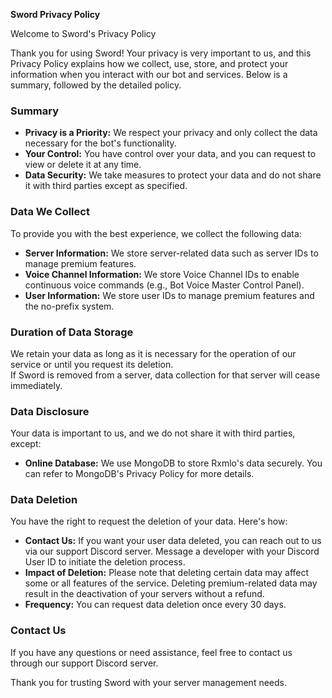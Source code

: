 

**Sword Privacy Policy**

Welcome to Sword's Privacy Policy

Thank you for using Sword! Your privacy is very important to us, and this Privacy Policy explains how we collect, use, store, and protect your information when you interact with our bot and services. Below is a summary, followed by the detailed policy.

### Summary
- **Privacy is a Priority:** We respect your privacy and only collect the data necessary for the bot's functionality.
- **Your Control:** You have control over your data, and you can request to view or delete it at any time.
- **Data Security:** We take measures to protect your data and do not share it with third parties except as specified.

### Data We Collect
To provide you with the best experience, we collect the following data:

- **Server Information:** We store server-related data such as server IDs to manage premium features.
- **Voice Channel Information:** We store Voice Channel IDs to enable continuous voice commands (e.g., Bot Voice Master Control Panel).
- **User Information:** We store user IDs to manage premium features and the no-prefix system.

### Duration of Data Storage
We retain your data as long as it is necessary for the operation of our service or until you request its deletion.  
If Sword is removed from a server, data collection for that server will cease immediately.

### Data Disclosure
Your data is important to us, and we do not share it with third parties, except:

- **Online Database:** We use MongoDB to store Rxmlo's data securely. You can refer to MongoDB's Privacy Policy for more details.

### Data Deletion
You have the right to request the deletion of your data. Here's how:

- **Contact Us:** If you want your user data deleted, you can reach out to us via our support Discord server. Message a developer with your Discord User ID to initiate the deletion process.
- **Impact of Deletion:** Please note that deleting certain data may affect some or all features of the service. Deleting premium-related data may result in the deactivation of your servers without a refund.
- **Frequency:** You can request data deletion once every 30 days.

### Contact Us
If you have any questions or need assistance, feel free to contact us through our support Discord server.

Thank you for trusting Sword with your server management needs.
